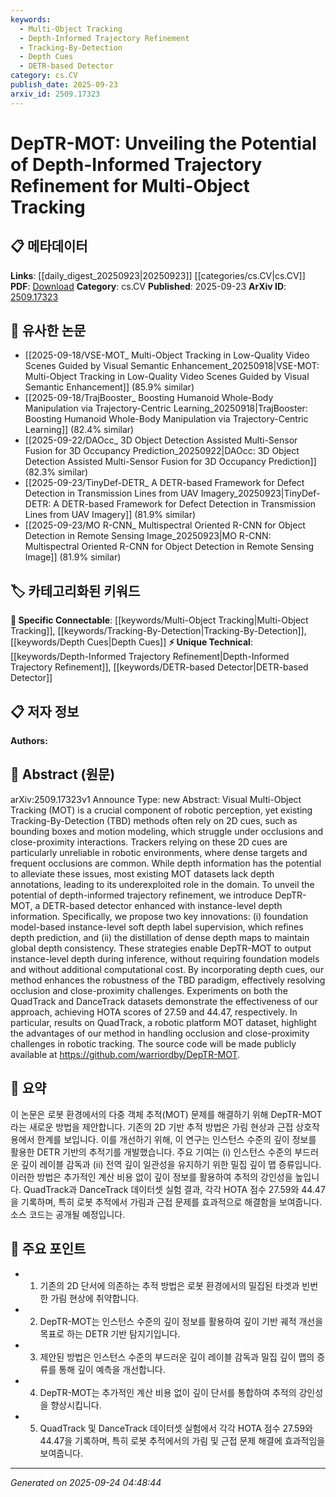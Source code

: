 ```yaml
---
keywords:
  - Multi-Object Tracking
  - Depth-Informed Trajectory Refinement
  - Tracking-By-Detection
  - Depth Cues
  - DETR-based Detector
category: cs.CV
publish_date: 2025-09-23
arxiv_id: 2509.17323
---
```


<!-- KEYWORD_LINKING_METADATA:
{
  "processed_timestamp": "2025-09-24T04:48:44.460134",
  "vocabulary_version": "1.0",
  "selected_keywords": [
    "Multi-Object Tracking",
    "Depth-Informed Trajectory Refinement",
    "Tracking-By-Detection",
    "Depth Cues",
    "DETR-based Detector"
  ],
  "rejected_keywords": [],
  "similarity_scores": {
    "Multi-Object Tracking": 0.82,
    "Depth-Informed Trajectory Refinement": 0.78,
    "Tracking-By-Detection": 0.75,
    "Depth Cues": 0.77,
    "DETR-based Detector": 0.73
  },
  "extraction_method": "AI_prompt_based",
  "budget_applied": true,
  "candidates_json": {
    "candidates": [
      {
        "surface": "Multi-Object Tracking",
        "canonical": "Multi-Object Tracking",
        "aliases": [
          "MOT"
        ],
        "category": "specific_connectable",
        "rationale": "A core concept in computer vision, linking to various tracking methodologies and datasets.",
        "novelty_score": 0.45,
        "connectivity_score": 0.85,
        "specificity_score": 0.78,
        "link_intent_score": 0.82
      },
      {
        "surface": "Depth-Informed Trajectory Refinement",
        "canonical": "Depth-Informed Trajectory Refinement",
        "aliases": [],
        "category": "unique_technical",
        "rationale": "Introduces a novel approach to improve tracking accuracy by leveraging depth information.",
        "novelty_score": 0.75,
        "connectivity_score": 0.65,
        "specificity_score": 0.82,
        "link_intent_score": 0.78
      },
      {
        "surface": "Tracking-By-Detection",
        "canonical": "Tracking-By-Detection",
        "aliases": [
          "TBD"
        ],
        "category": "specific_connectable",
        "rationale": "A widely used paradigm in object tracking that connects to various detection methods.",
        "novelty_score": 0.4,
        "connectivity_score": 0.8,
        "specificity_score": 0.7,
        "link_intent_score": 0.75
      },
      {
        "surface": "Depth Cues",
        "canonical": "Depth Cues",
        "aliases": [],
        "category": "specific_connectable",
        "rationale": "Essential for enhancing tracking robustness, especially in occlusion scenarios.",
        "novelty_score": 0.5,
        "connectivity_score": 0.78,
        "specificity_score": 0.76,
        "link_intent_score": 0.77
      },
      {
        "surface": "DETR-based Detector",
        "canonical": "DETR-based Detector",
        "aliases": [],
        "category": "unique_technical",
        "rationale": "Represents a specific application of transformers in object detection, relevant for linking to transformer-based models.",
        "novelty_score": 0.65,
        "connectivity_score": 0.72,
        "specificity_score": 0.8,
        "link_intent_score": 0.73
      }
    ],
    "ban_list_suggestions": [
      "method",
      "experiment",
      "performance"
    ]
  },
  "decisions": [
    {
      "candidate_surface": "Multi-Object Tracking",
      "resolved_canonical": "Multi-Object Tracking",
      "decision": "linked",
      "scores": {
        "novelty": 0.45,
        "connectivity": 0.85,
        "specificity": 0.78,
        "link_intent": 0.82
      }
    },
    {
      "candidate_surface": "Depth-Informed Trajectory Refinement",
      "resolved_canonical": "Depth-Informed Trajectory Refinement",
      "decision": "linked",
      "scores": {
        "novelty": 0.75,
        "connectivity": 0.65,
        "specificity": 0.82,
        "link_intent": 0.78
      }
    },
    {
      "candidate_surface": "Tracking-By-Detection",
      "resolved_canonical": "Tracking-By-Detection",
      "decision": "linked",
      "scores": {
        "novelty": 0.4,
        "connectivity": 0.8,
        "specificity": 0.7,
        "link_intent": 0.75
      }
    },
    {
      "candidate_surface": "Depth Cues",
      "resolved_canonical": "Depth Cues",
      "decision": "linked",
      "scores": {
        "novelty": 0.5,
        "connectivity": 0.78,
        "specificity": 0.76,
        "link_intent": 0.77
      }
    },
    {
      "candidate_surface": "DETR-based Detector",
      "resolved_canonical": "DETR-based Detector",
      "decision": "linked",
      "scores": {
        "novelty": 0.65,
        "connectivity": 0.72,
        "specificity": 0.8,
        "link_intent": 0.73
      }
    }
  ]
}
-->

# DepTR-MOT: Unveiling the Potential of Depth-Informed Trajectory Refinement for Multi-Object Tracking

## 📋 메타데이터

**Links**: [[daily_digest_20250923|20250923]] [[categories/cs.CV|cs.CV]]
**PDF**: [Download](https://arxiv.org/pdf/2509.17323.pdf)
**Category**: cs.CV
**Published**: 2025-09-23
**ArXiv ID**: [2509.17323](https://arxiv.org/abs/2509.17323)

## 🔗 유사한 논문
- [[2025-09-18/VSE-MOT_ Multi-Object Tracking in Low-Quality Video Scenes Guided by Visual Semantic Enhancement_20250918|VSE-MOT: Multi-Object Tracking in Low-Quality Video Scenes Guided by Visual Semantic Enhancement]] (85.9% similar)
- [[2025-09-18/TrajBooster_ Boosting Humanoid Whole-Body Manipulation via Trajectory-Centric Learning_20250918|TrajBooster: Boosting Humanoid Whole-Body Manipulation via Trajectory-Centric Learning]] (82.4% similar)
- [[2025-09-22/DAOcc_ 3D Object Detection Assisted Multi-Sensor Fusion for 3D Occupancy Prediction_20250922|DAOcc: 3D Object Detection Assisted Multi-Sensor Fusion for 3D Occupancy Prediction]] (82.3% similar)
- [[2025-09-23/TinyDef-DETR_ A DETR-based Framework for Defect Detection in Transmission Lines from UAV Imagery_20250923|TinyDef-DETR: A DETR-based Framework for Defect Detection in Transmission Lines from UAV Imagery]] (81.9% similar)
- [[2025-09-23/MO R-CNN_ Multispectral Oriented R-CNN for Object Detection in Remote Sensing Image_20250923|MO R-CNN: Multispectral Oriented R-CNN for Object Detection in Remote Sensing Image]] (81.9% similar)

## 🏷️ 카테고리화된 키워드
**🔗 Specific Connectable**: [[keywords/Multi-Object Tracking|Multi-Object Tracking]], [[keywords/Tracking-By-Detection|Tracking-By-Detection]], [[keywords/Depth Cues|Depth Cues]]
**⚡ Unique Technical**: [[keywords/Depth-Informed Trajectory Refinement|Depth-Informed Trajectory Refinement]], [[keywords/DETR-based Detector|DETR-based Detector]]

## 📋 저자 정보

**Authors:** 

## 📄 Abstract (원문)

arXiv:2509.17323v1 Announce Type: new 
Abstract: Visual Multi-Object Tracking (MOT) is a crucial component of robotic perception, yet existing Tracking-By-Detection (TBD) methods often rely on 2D cues, such as bounding boxes and motion modeling, which struggle under occlusions and close-proximity interactions. Trackers relying on these 2D cues are particularly unreliable in robotic environments, where dense targets and frequent occlusions are common. While depth information has the potential to alleviate these issues, most existing MOT datasets lack depth annotations, leading to its underexploited role in the domain. To unveil the potential of depth-informed trajectory refinement, we introduce DepTR-MOT, a DETR-based detector enhanced with instance-level depth information. Specifically, we propose two key innovations: (i) foundation model-based instance-level soft depth label supervision, which refines depth prediction, and (ii) the distillation of dense depth maps to maintain global depth consistency. These strategies enable DepTR-MOT to output instance-level depth during inference, without requiring foundation models and without additional computational cost. By incorporating depth cues, our method enhances the robustness of the TBD paradigm, effectively resolving occlusion and close-proximity challenges. Experiments on both the QuadTrack and DanceTrack datasets demonstrate the effectiveness of our approach, achieving HOTA scores of 27.59 and 44.47, respectively. In particular, results on QuadTrack, a robotic platform MOT dataset, highlight the advantages of our method in handling occlusion and close-proximity challenges in robotic tracking. The source code will be made publicly available at https://github.com/warriordby/DepTR-MOT.

## 📝 요약

이 논문은 로봇 환경에서의 다중 객체 추적(MOT) 문제를 해결하기 위해 DepTR-MOT라는 새로운 방법을 제안합니다. 기존의 2D 기반 추적 방법은 가림 현상과 근접 상호작용에서 한계를 보입니다. 이를 개선하기 위해, 이 연구는 인스턴스 수준의 깊이 정보를 활용한 DETR 기반의 추적기를 개발했습니다. 주요 기여는 (i) 인스턴스 수준의 부드러운 깊이 레이블 감독과 (ii) 전역 깊이 일관성을 유지하기 위한 밀집 깊이 맵 증류입니다. 이러한 방법은 추가적인 계산 비용 없이 깊이 정보를 활용하여 추적의 강인성을 높입니다. QuadTrack과 DanceTrack 데이터셋 실험 결과, 각각 HOTA 점수 27.59와 44.47을 기록하며, 특히 로봇 추적에서 가림과 근접 문제를 효과적으로 해결함을 보여줍니다. 소스 코드는 공개될 예정입니다.

## 🎯 주요 포인트

- 1. 기존의 2D 단서에 의존하는 추적 방법은 로봇 환경에서의 밀집된 타겟과 빈번한 가림 현상에 취약합니다.
- 2. DepTR-MOT는 인스턴스 수준의 깊이 정보를 활용하여 깊이 기반 궤적 개선을 목표로 하는 DETR 기반 탐지기입니다.
- 3. 제안된 방법은 인스턴스 수준의 부드러운 깊이 레이블 감독과 밀집 깊이 맵의 증류를 통해 깊이 예측을 개선합니다.
- 4. DepTR-MOT는 추가적인 계산 비용 없이 깊이 단서를 통합하여 추적의 강인성을 향상시킵니다.
- 5. QuadTrack 및 DanceTrack 데이터셋 실험에서 각각 HOTA 점수 27.59와 44.47을 기록하며, 특히 로봇 추적에서의 가림 및 근접 문제 해결에 효과적임을 보여줍니다.


---

*Generated on 2025-09-24 04:48:44*